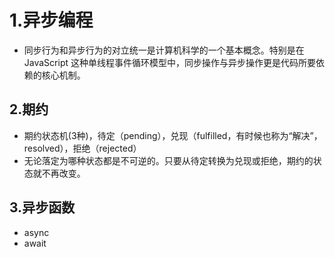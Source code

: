 # 1.异步编程

- 同步行为和异步行为的对立统一是计算机科学的一个基本概念。特别是在 JavaScript 这种单线程事件循环模型中，同步操作与异步操作更是代码所要依赖的核心机制。

## 2.期约

- 期约状态机(3种)，待定（pending），兑现（fulfilled，有时候也称为“解决”，resolved），拒绝（rejected）
- 无论落定为哪种状态都是不可逆的。只要从待定转换为兑现或拒绝，期约的状态就不再改变。

## 3.异步函数

- async  
- await 